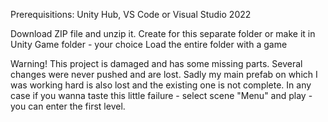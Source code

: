 Prerequisitions: Unity Hub, VS Code or Visual Studio 2022

Download ZIP file and unzip it. Create for this separate folder or make it in Unity Game folder - your choice
Load the entire folder with a game

Warning! This project is damaged and has some missing parts. Several changes were never pushed and are lost. Sadly my main prefab on which I was working hard is also lost and
the existing one is not complete. In any case if you wanna taste this little failure - select scene "Menu" and play - you can enter the first level.
